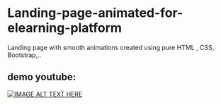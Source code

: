 # Landing-page-animated-for-elearning-platform
Landing page with smooth animations created using pure HTML , CSS, Bootstrap,..

<h2>demo youtube:</h2>

[![IMAGE ALT TEXT HERE](https://img.youtube.com/vi/WkX5GVN3xXM/0.jpg)](https://www.youtube.com/watch?v=YOUTUBE_VIDEO_ID_HERE)
